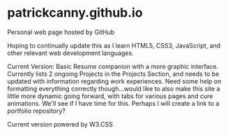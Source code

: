 # patrickcanny.github.io
Personal web page hosted by GitHub

Hoping to continually update this as I learn HTML5, CSS3, JavaScript, and other relevant web development languages.

Current Version: Basic Resume companion with a more graphic interface. Currently lists 2 ongoing Projects in the Projects Section, and needs to be updated with information regarding work experiences. Need some help on formatting everything correctly though...would like to also make this site a little more dynamic going forward, with tabs for various pages and cure animations. We'll see if I have time for this. Perhaps I will create a link to a portfolio repository?  

Current version powered by W3.CSS
